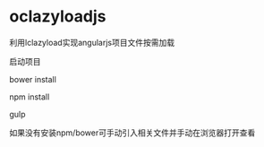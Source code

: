 # oclazyloadjs
利用lclazyload实现angularjs项目文件按需加载

启动项目

bower install

npm install

gulp

如果没有安装npm/bower可手动引入相关文件并手动在浏览器打开查看
